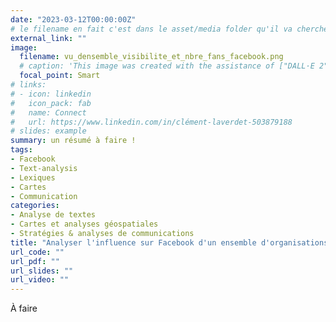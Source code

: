 ```yaml
---
date: "2023-03-12T00:00:00Z"
# le filename en fait c'est dans le asset/media folder qu'il va chercher l'image !
external_link: ""
image:
  filename: vu_densemble_visibilite_et_nbre_fans_facebook.png
  # caption: 'This image was created with the assistance of ["DALL·E 2"](https://openai.com/)'
  focal_point: Smart
# links:
# - icon: linkedin
#   icon_pack: fab
#   name: Connect
#   url: https://www.linkedin.com/in/clément-laverdet-503879188
# slides: example
summary: un résumé à faire !
tags:
- Facebook
- Text-analysis
- Lexiques
- Cartes
- Communication
categories: 
- Analyse de textes
- Cartes et analyses géospatiales
- Stratégies & analyses de communications
title: "Analyser l'influence sur Facebook d'un ensemble d'organisations & comparaisons entre concurrents"
url_code: ""
url_pdf: ""
url_slides: ""
url_video: ""
---
```

<!--Les textes sont généralement constitués de plusieurs thématiques. L'analyse thématique vise notamment à identifier ces thématiques et à caractériser la composition d'un ensemble de textes (présence ou absence des différentes thématiques).-->

À faire

